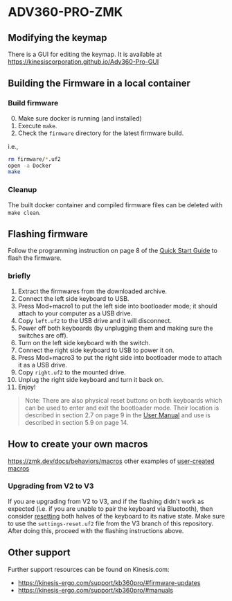 # ADV360-PRO-ZMK

## Modifying the keymap

There is a GUI for editing the keymap. It is available at <https://kinesiscorporation.github.io/Adv360-Pro-GUI>

## Building the Firmware in a local container

### Build firmware

0. Make sure docker is running (and installed)
1. Execute `make`.
2. Check the `firmware` directory for the latest firmware build.

i.e.,

```bash
rm firmware/*.uf2
open -a Docker
make
```

### Cleanup

The built docker container and compiled firmware files can be deleted with `make clean`.

## Flashing firmware

Follow the programming instruction on page 8 of the [Quick Start Guide](https://kinesis-ergo.com/wp-content/uploads/Advantage360-Professional-QSG-v8-25-22.pdf) to flash the firmware.

### briefly

1. Extract the firmwares from the downloaded archive.
1. Connect the left side keyboard to USB.
1. Press Mod+macro1 to put the left side into bootloader mode; it should attach to your computer as a USB drive.
1. Copy `left.uf2` to the USB drive and it will disconnect.
1. Power off both keyboards (by unplugging them and making sure the switches are off).
1. Turn on the left side keyboard with the switch.
1. Connect the right side keyboard to USB to power it on.
1. Press Mod+macro3 to put the right side into bootloader mode to attach it as a USB drive.
1. Copy `right.uf2` to the mounted drive.
1. Unplug the right side keyboard and turn it back on.
1. Enjoy!

> Note: There are also physical reset buttons on both keyboards which can be used to enter and exit the bootloader mode. Their location is described in section 2.7 on page 9 in the [User Manual](https://kinesis-ergo.com/wp-content/uploads/Advantage360-ZMK-KB360-PRO-Users-Manual-v3-10-23.pdf) and use is described in section 5.9 on page 14.

## How to create your own macros

<https://zmk.dev/docs/behaviors/macros>
other examples of [user-created macros](https://github.com/dxmh/zmk-config/blob/39d83a6f8b8930a201a29c239ef5e8f52ff49b10/config/macros.dtsi#L5)

### Upgrading from V2 to V3

If you are upgrading from V2 to V3, and if the flashing didn't work as expected (i.e. if you are unable to pair the keyboard via Bluetooth), then consider [resetting](https://kinesis-ergo.com/support/kb360pro/#firmware-updates) both halves of the keyboard to its native state. Make sure to use the `settings-reset.uf2` file from
the V3 branch of this repository. After doing this, proceed with the flashing instructions above.

## Other support

Further support resources can be found on Kinesis.com:

* <https://kinesis-ergo.com/support/kb360pro/#firmware-updates>
* <https://kinesis-ergo.com/support/kb360pro/#manuals>
